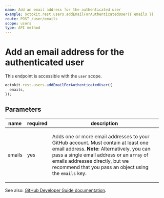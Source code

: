 ```yaml
---
name: Add an email address for the authenticated user
example: octokit.rest.users.addEmailForAuthenticatedUser({ emails })
route: POST /user/emails
scope: users
type: API method
---
```


# Add an email address for the authenticated user

This endpoint is accessible with the `user` scope.

```js
octokit.rest.users.addEmailForAuthenticatedUser({
  emails,
});
```

## Parameters

<table>
  <thead>
    <tr>
      <th>name</th>
      <th>required</th>
      <th>description</th>
    </tr>
  </thead>
  <tbody>
    <tr><td>emails</td><td>yes</td><td>

Adds one or more email addresses to your GitHub account. Must contain at least one email address. **Note:** Alternatively, you can pass a single email address or an `array` of emails addresses directly, but we recommend that you pass an object using the `emails` key.

</td></tr>
  </tbody>
</table>

See also: [GitHub Developer Guide documentation](https://docs.github.com/enterprise-cloud@latest//rest/reference/users#add-an-email-address-for-the-authenticated-user).
